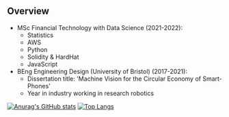 ## Overview
  + MSc Financial Technology with Data Science (2021-2022):
    + Statistics
    + AWS
    + Python
    + Solidity & HardHat
    + JavaScript
  + BEng Engineering Design (University of Bristol) (2017-2021):
    + Dissertation title: 'Machine Vision for the Circular Economy of Smart-Phones'
    + Year in industry working in research robotics

[![Anurag's GitHub stats](https://github-readme-stats.vercel.app/api?username=alex-straw&theme=radical&hide_border=True)](https://github.com/anuraghazra/github-readme-stats) [![Top Langs](https://github-readme-stats.vercel.app/api/top-langs/?username=alex-straw&hide=html,jupyter%20notebook&theme=radical&hide_border=True&layout=compact)](https://github.com/anuraghazra/github-readme-stats)
